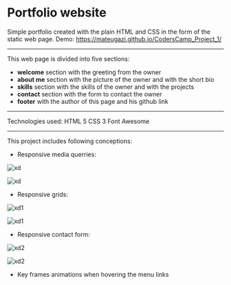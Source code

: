 # Portfolio website
Simple portfolio created with the plain HTML and CSS in the form of the static web page.
Demo: https://mateugazi.github.io/CodersCamp_Project_1/

---

This web page is divided into five sections:
* **welcome** section with the greeting from the owner
* **about me** section with the picture of the owner and with the short bio
* **skills** section with the skills of the owner and with the projects 
* **contact** section with the form to contact the owner
* **footer** with the author of this page and his github link

---

Technologies used:
HTML 5
CSS 3
Font Awesome

---

This project includes following conceptions:
* Responsive media querries:

![xd](./readmeimg/img0)

![xd](./readmeimg/img1)

* Responsive grids:

![xd1](./readmeimg/img2)

![xd1](./readmeimg/img3)

* Responsive contact form:

![xd2](./readmeimg/img4)

![xd2](./readmeimg/img5)

* Key frames animations when hovering the menu links
